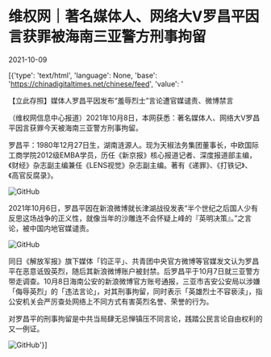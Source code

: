 # 维权网｜著名媒体人、网络大V罗昌平因言获罪被海南三亚警方刑事拘留

2021-10-09

[{'type': 'text/html', 'language': None, 'base': 'https://chinadigitaltimes.net/chinese/feed', 'value': '

【立此存照】媒体人罗昌平因发布“羞辱烈士”言论遭官媒谴责、微博禁言



（维权网信息中心报道）2021年10月8日，本网获悉：著名媒体人、网络大V罗昌平因言获罪今天被海南三亚警方刑事拘留。

罗昌平：1980年12月27日生，湖南涟源人。现为天椒法务集团董事长，中欧国际工商学院2012级EMBA学员，历任《新京报》核心报道记者、深度报道部主编，《财经》杂志副主编兼任《LENS视觉》杂志副主编。著有《递罪》、《打铁记》、《高官反腐录》。

![GitHub](https://chinadigitaltimes.net/chinese/files/2021/10/image-1633774115085.png)

2021年10月6日，罗昌平因在新浪微博就长津湖战役发表“半个世纪之后国人少有反思这场战争的正义性，就像当年的沙雕连不会怀疑上峰的『英明决策』。”之言论，被中国内地官媒谴责。

![GitHub](https://chinadigitaltimes.net/chinese/files/2021/10/image-1633608107645.png)

同日《解放军报》旗下媒体「钧正平」、共青团中央官方微博等官媒发文认为罗昌平在恶意诋毁英烈，随后其新浪微博账户被封禁。后罗昌平于10月7日就三亚警方带走调查。10月8日海南公安的新浪微博官方账号通报，三亚市吉安公安局以涉嫌「侮辱英烈」的「违法言论」，对其刑事拘留，同时表示「英雄烈士不容亵渎」，指公安机关会严厉查处网络上不同方式有害英烈名誉、荣誉的行为。

对罗昌平的刑事拘留是中共当局肆无忌惮镇压不同言论，践踏公民言论自由权利的又一例证。

![GitHub](https://chinadigitaltimes.net/chinese/files/2021/10/image-1633774230343.png)'}]